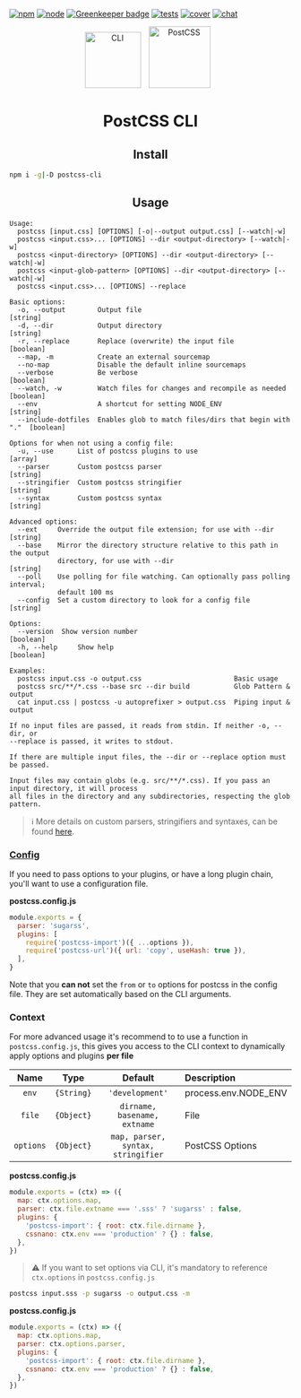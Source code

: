 [![npm][npm]][npm-url]
[![node][node]][node-url]
[![Greenkeeper badge](https://badges.greenkeeper.io/postcss/postcss-cli.svg)](https://greenkeeper.io/)
[![tests][tests]][tests-url]
[![cover][cover]][cover-url]
[![chat][chat]][chat-url]

<div align="center">
  <img width="100" height="100" title="CLI" src="http://postcss.github.io/postcss-cli/logo.svg">
  <a href="https://github.com/postcss/postcss">
    <img width="110" height="110" title="PostCSS" src="http://postcss.github.io/postcss/logo.svg" hspace="10">
  </a>
  <h1>PostCSS CLI</h1>
</div>

<h2 align="center">Install</h2>

```bash
npm i -g|-D postcss-cli
```

<h2 align="center">Usage</h2>

```
Usage:
  postcss [input.css] [OPTIONS] [-o|--output output.css] [--watch|-w]
  postcss <input.css>... [OPTIONS] --dir <output-directory> [--watch|-w]
  postcss <input-directory> [OPTIONS] --dir <output-directory> [--watch|-w]
  postcss <input-glob-pattern> [OPTIONS] --dir <output-directory> [--watch|-w]
  postcss <input.css>... [OPTIONS] --replace

Basic options:
  -o, --output        Output file                                            [string]
  -d, --dir           Output directory                                       [string]
  -r, --replace       Replace (overwrite) the input file                    [boolean]
  --map, -m           Create an external sourcemap
  --no-map            Disable the default inline sourcemaps
  --verbose           Be verbose                                            [boolean]
  --watch, -w         Watch files for changes and recompile as needed       [boolean]
  --env               A shortcut for setting NODE_ENV                        [string]
  --include-dotfiles  Enables glob to match files/dirs that begin with "."  [boolean]

Options for when not using a config file:
  -u, --use      List of postcss plugins to use                          [array]
  --parser       Custom postcss parser                                  [string]
  --stringifier  Custom postcss stringifier                             [string]
  --syntax       Custom postcss syntax                                  [string]

Advanced options:
  --ext     Override the output file extension; for use with --dir      [string]
  --base    Mirror the directory structure relative to this path in the output
            directory, for use with --dir                               [string]
  --poll    Use polling for file watching. Can optionally pass polling interval;
            default 100 ms
  --config  Set a custom directory to look for a config file            [string]

Options:
  --version  Show version number                                       [boolean]
  -h, --help     Show help                                             [boolean]

Examples:
  postcss input.css -o output.css                       Basic usage
  postcss src/**/*.css --base src --dir build           Glob Pattern & output
  cat input.css | postcss -u autoprefixer > output.css  Piping input & output

If no input files are passed, it reads from stdin. If neither -o, --dir, or
--replace is passed, it writes to stdout.

If there are multiple input files, the --dir or --replace option must be passed.

Input files may contain globs (e.g. src/**/*.css). If you pass an input directory, it will process
all files in the directory and any subdirectories, respecting the glob pattern.
```

> ℹ️ More details on custom parsers, stringifiers and syntaxes, can be found [here](https://github.com/postcss/postcss#syntaxes).

### [Config](https://github.com/michael-ciniawsky/postcss-load-config)

If you need to pass options to your plugins, or have a long plugin chain, you'll want to use a configuration file.

**postcss.config.js**

```js
module.exports = {
  parser: 'sugarss',
  plugins: [
    require('postcss-import')({ ...options }),
    require('postcss-url')({ url: 'copy', useHash: true }),
  ],
}
```

Note that you **can not** set the `from` or `to` options for postcss in the config file. They are set automatically based on the CLI arguments.

### Context

For more advanced usage it's recommend to to use a function in `postcss.config.js`, this gives you access to the CLI context to dynamically apply options and plugins **per file**

|   Name    |    Type    |              Default               | Description          |
| :-------: | :--------: | :--------------------------------: | :------------------- |
|   `env`   | `{String}` |          `'development'`           | process.env.NODE_ENV |
|  `file`   | `{Object}` |    `dirname, basename, extname`    | File                 |
| `options` | `{Object}` | `map, parser, syntax, stringifier` | PostCSS Options      |

**postcss.config.js**

```js
module.exports = (ctx) => ({
  map: ctx.options.map,
  parser: ctx.file.extname === '.sss' ? 'sugarss' : false,
  plugins: {
    'postcss-import': { root: ctx.file.dirname },
    cssnano: ctx.env === 'production' ? {} : false,
  },
})
```

> ⚠️ If you want to set options via CLI, it's mandatory to reference `ctx.options` in `postcss.config.js`

```bash
postcss input.sss -p sugarss -o output.css -m
```

**postcss.config.js**

```js
module.exports = (ctx) => ({
  map: ctx.options.map,
  parser: ctx.options.parser,
  plugins: {
    'postcss-import': { root: ctx.file.dirname },
    cssnano: ctx.env === 'production' ? {} : false,
  },
})
```

[npm]: https://img.shields.io/npm/v/postcss-cli.svg
[npm-url]: https://npmjs.com/package/postcss-cli
[node]: https://img.shields.io/node/v/postcss-cli.svg
[node-url]: https://nodejs.org/
[tests]: http://img.shields.io/travis/postcss/postcss-cli/master.svg
[tests-url]: https://travis-ci.org/postcss/postcss-cli
[cover]: https://img.shields.io/coveralls/postcss/postcss-cli/master.svg
[cover-url]: https://coveralls.io/github/postcss/postcss-cli
[chat]: https://img.shields.io/gitter/room/postcss/postcss.svg
[chat-url]: https://gitter.im/postcss/postcss
